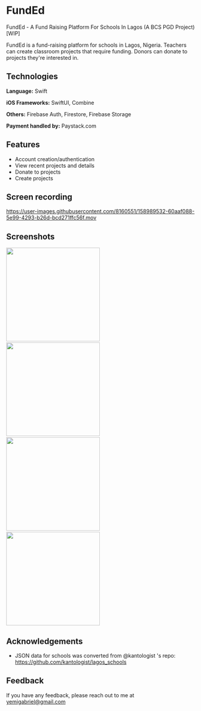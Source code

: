 # FundEd
FundEd - A Fund Raising Platform For Schools In Lagos (A BCS PGD Project) [WIP]

FundEd is a fund-raising platform for schools in Lagos, Nigeria. Teachers can create classroom projects that require funding. Donors can donate to projects they're interested in.



## Technologies

**Language:** Swift

**iOS Frameworks:** SwiftUI, Combine

**Others:** Firebase Auth, Firestore, Firebase Storage

**Payment handled by:** Paystack.com



## Features

- Account creation/authentication
- View recent projects and details
- Donate to projects
- Create projects



## Screen recording

https://user-images.githubusercontent.com/8160551/158989532-60aaf088-5e99-4293-b26d-bcd271ffc56f.mov





## Screenshots

<img src="https://drive.google.com/uc?export=view&id=170XfGM54GVvercNgNtzCmk5VwHkmZhoh" width="250"> &nbsp;&nbsp;&nbsp;&nbsp;&nbsp; <img src="https://drive.google.com/uc?export=view&id=1B2Tk5ZtQ9LqyO-O4tNkH8uvkXwuqOSRl" width="250"> &nbsp;&nbsp;&nbsp;&nbsp;&nbsp; <img src="https://drive.google.com/uc?export=view&id=19lHChU-MkZntpKcPK6cWbyEkR9UJAVrX" width="250"> &nbsp;&nbsp;&nbsp;&nbsp;&nbsp; <img src="https://drive.google.com/uc?export=view&id=1CPwmDFzWYIRPCYZYOKcheY1uCIN9V5S0" width="250">




## Acknowledgements

- JSON data for schools was converted from @kantologist 's repo: https://github.com/kantologist/lagos_schools



## Feedback

If you have any feedback, please reach out to me at yemigabriel@gmail.com
